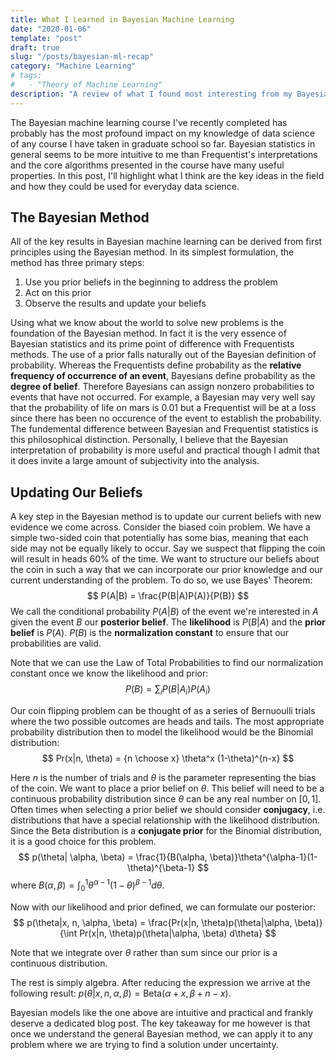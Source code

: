 ```yaml
---
title: What I Learned in Bayesian Machine Learning
date: "2020-01-06"
template: "post"
draft: true
slug: "/posts/bayesian-ml-recap"
category: "Machine Learning"
# tags:
#   - "Theory of Machine Learning"
description: "A review of what I found most interesting from my Bayesian ML class"
---
```

The Bayesian machine learning course I've recently completed has probably has the most profound impact on my knowledge of data science of any course I have taken in graduate school so far. Bayesian statistics in general seems to be more intuitive to me than Frequentist's interpretations and the core algorithms presented in the course have many useful properties. In this post, I'll highlight what I think are the key ideas in the field and how they could be used for everyday data science.

## The Bayesian Method
All of the key results in Bayesian machine learning can be derived from first principles using the Bayesian method. In its simplest formulation, the method has three primary steps:
1. Use you prior beliefs in the beginning to address the problem
2. Act on this prior
3. Observe the results and update your beliefs

Using what we know about the world to solve new problems is the foundation of the Bayesian method. In fact it is the very essence of Bayesian statistics and its prime point of difference with Frequentists methods. The use of a prior falls naturally out of the Bayesian definition of probability. Whereas the Frequentists define probability as the **relative frequency of occurrence of an event**, Bayesians define probability as the **degree of belief**. Therefore Bayesians can assign nonzero probabilities to events that have not occurred. For example, a Bayesian may very well say that the probability of life on mars is 0.01 but a Frequentist will be at a loss since there has been no occurence of the event to establish the probability. The fundemental difference between Bayesian and Frequentist statistics is this philosophical distinction. Personally, I believe that the Bayesian interpretation of probability is more useful and practical though I admit that it does invite a large amount of subjectivity into the analysis.

## Updating Our Beliefs
A key step in the Bayesian method is to update our current beliefs with new evidence we come across. Consider the biased coin problem. We have a simple two-sided coin that potentially has some bias, meaning that each side may not be equally likely to occur. Say we suspect that flipping the coin will result in heads 60% of the time. We want to structure our beliefs about the coin in such a way that we can incorporate our prior knowledge and our current understanding of the problem. To do so, we use Bayes' Theorem:
$$
P(A|B) = \frac{P(B|A)P(A)}{P(B)}
$$
We call the conditional probability $P(A|B)$ of the event we're interested in $A$ given the event $B$ our **posterior belief**. The **likelihood** is $P(B|A)$ and the **prior belief** is $P(A)$. $P(B)$ is the **normalization constant** to ensure that our probabilities are valid.

Note that we can use the Law of Total Probabilities to find our normalization constant once we know the likelihood and prior:
$$
P(B) = \sum_i P(B|A_i)P(A_i)
$$

Our coin flipping problem can be thought of as a series of Bernuoulli trials where the two possible outcomes are heads and tails. The most appropriate probability distribution then to model the likelihood would be the Binomial distribution:
$$
Pr(x|n, \theta) = {n \choose x} \theta^x (1-\theta)^{n-x}
$$

Here $n$ is the number of trials and $\theta$ is the parameter representing the bias of the coin. We want to place a prior belief on $\theta$. This belief will need to be a continuous probability distribution since $\theta$ can be any real number on $[0, 1]$. Often times when selecting a prior belief we should consider **conjugacy**, i.e. distributions that have a special relationship with the likelihood distribution. Since the Beta distribution is a **conjugate prior** for the Binomial distribution, it is a good choice for this problem.
$$
p(\theta| \alpha, \beta) = \frac{1}{B(\alpha, \beta)}\theta^{\alpha-1}(1-\theta)^{\beta-1}
$$
where $B(\alpha, \beta) = \int^1_0 \theta^{\alpha-1}(1-\theta)^{\beta-1} d\theta$.

Now with our likelihood and prior defined, we can formulate our posterior:
$$
p(\theta|x, n, \alpha, \beta) = \frac{Pr(x|n, \theta)p(\theta|\alpha, \beta)}{\int Pr(x|n, \theta)p(\theta|\alpha, \beta) d\theta}
$$

Note that we integrate over $\theta$ rather than sum since our prior is a continuous distribution.

The rest is simply algebra. After reducing the expression we arrive at the following result: $p(\theta|x, n, \alpha, \beta) = \text{Beta}(\alpha+x, \beta+n-x)$.

Bayesian models like the one above are intuitive and practical and frankly deserve a dedicated blog post. The key takeaway for me however is that once we understand the general Bayesian method, we can apply it to any problem where we are trying to find a solution under uncertainty.